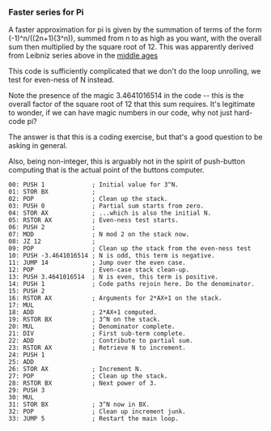 ### Faster series for Pi

A faster approximation for pi is given by the summation of 
terms of the form (-1)^n/((2n+1)(3^n)), summed from n to 
as high as you want, with the overall sum then multiplied
by the square root of 12.  This was apparently derived
from Leibniz series above in the [middle ages](https://en.wikipedia.org/wiki/Approximations_of_%CF%80#Middle_Ages)

This code is sufficiently complicated that we don't do the loop
unrolling, we test for even-ness of N instead.

Note the presence of the magic 3.4641016514 in the code -- this
is the overall factor of the square root of 12 that this sum
requires.  It's legitimate to wonder, if we can have magic numbers
in our code, why not just hard-code pi? 

The answer is that this is a coding exercise, but that's
a good question to be asking in general.

Also, being non-integer, this is arguably not in the spirit
of push-button computing that is the actual point of the
buttons computer.

    00: PUSH 1             ; Initial value for 3^N.
    01: STOR BX            ;
    02: POP                ; Clean up the stack.
    03: PUSH 0             ; Partial sum starts from zero.
    04: STOR AX            ; ...which is also the initial N. 
    05: RSTOR AX           ; Even-ness test starts.
    06: PUSH 2             ;
    07: MOD                ; N mod 2 on the stack now.
    08: JZ 12              ; 
    09: POP                ; Clean up the stack from the even-ness test
    10: PUSH -3.4641016514 ; N is odd, this term is negative.
    11: JUMP 14            ; Jump over the even case.
    12: POP                ; Even-case stack clean-up.
    13: PUSH 3.4641016514  ; N is even, this term is positive.
    14: PUSH 1             ; Code paths rejoin here. Do the denominator.
    15: PUSH 2 
    16: RSTOR AX           ; Arguments for 2*AX+1 on the stack.
    17: MUL
    18: ADD                ; 2*AX+1 computed.
    19: RSTOR BX           ; 3^N on the stack.
    20: MUL                ; Denominator complete.
    21: DIV                ; First sub-term complete.
    22: ADD                ; Contribute to partial sum.
    23: RSTOR AX           ; Retrieve N to increment.
    24: PUSH 1           
    25: ADD 
    26: STOR AX            ; Increment N.
    27: POP                ; Clean up the stack.
    28: RSTOR BX           ; Next power of 3.
    29: PUSH 3
    30: MUL
    31: STOR BX            ; 3^N now in BX.
    32: POP                ; Clean up increment junk.
    33: JUMP 5             ; Restart the main loop.
